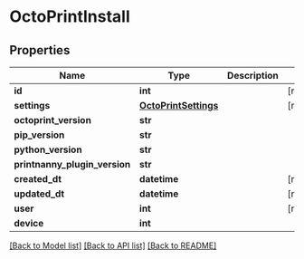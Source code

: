 # OctoPrintInstall


## Properties
Name | Type | Description | Notes
------------ | ------------- | ------------- | -------------
**id** | **int** |  | [readonly] 
**settings** | [**OctoPrintSettings**](OctoPrintSettings.md) |  | [readonly] 
**octoprint_version** | **str** |  | 
**pip_version** | **str** |  | 
**python_version** | **str** |  | 
**printnanny_plugin_version** | **str** |  | 
**created_dt** | **datetime** |  | [readonly] 
**updated_dt** | **datetime** |  | [readonly] 
**user** | **int** |  | [readonly] 
**device** | **int** |  | 

[[Back to Model list]](../README.md#documentation-for-models) [[Back to API list]](../README.md#documentation-for-api-endpoints) [[Back to README]](../README.md)


